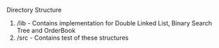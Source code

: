 Directory Structure
1. /lib - Contains implementation for Double Linked List, Binary Search Tree and OrderBook
2. /src - Contains test of these structures


